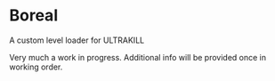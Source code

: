 # Boreal
A custom level loader for ULTRAKILL

Very much a work in progress. Additional info will be provided once in working order.
